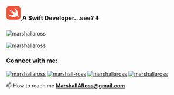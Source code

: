 <h3 align="left"> <a href="https://developer.apple.com/swift/" target="_blank" rel="noreferrer"> <img src="https://raw.githubusercontent.com/devicons/devicon/master/icons/swift/swift-original.svg" alt="swift" width="40" height="40"/> </a>  A Swift Developer...see? ⬇️ </h3>


<p><img align="center" src="https://github-readme-stats.vercel.app/api/top-langs?username=marshallaross&show_icons=true&locale=en&layout=compact" alt="marshallaross" /></p>

<p><img align="center" src="https://github-readme-streak-stats.herokuapp.com/?user=marshallaross&" alt="marshallaross" /></p>

<h3 align="left">Connect with me:</h3>
<p align="left">
<a href="https://twitter.com/marshallaross" target="blank"><img align="center" src="https://raw.githubusercontent.com/rahuldkjain/github-profile-readme-generator/master/src/images/icons/Social/twitter.svg" alt="marshallaross" height="30" width="40" /></a>
<a href="https://linkedin.com/in/marshall-ross" target="blank"><img align="center" src="https://raw.githubusercontent.com/rahuldkjain/github-profile-readme-generator/master/src/images/icons/Social/linked-in-alt.svg" alt="marshall-ross" height="30" width="40" /></a>
<a href="https://stackoverflow.com/users/marshall-ross" target="blank"><img align="center" src="https://raw.githubusercontent.com/rahuldkjain/github-profile-readme-generator/master/src/images/icons/Social/stack-overflow.svg" alt="marshallaross" height="30" width="40" /></a>
<a href="https://instagram.com/marshallaross" target="blank"><img align="center" src="https://raw.githubusercontent.com/rahuldkjain/github-profile-readme-generator/master/src/images/icons/Social/instagram.svg" alt="marshallaross" height="30" width="40" /></a>
</p>

📫 How to reach me **MarshallARoss@gmail.com**
